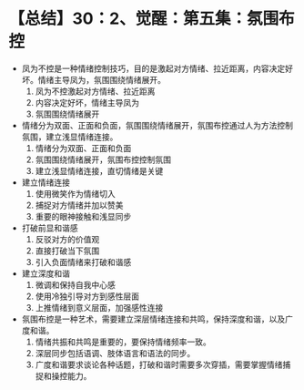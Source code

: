 # 【总结】30：2、觉醒：第五集：氛围布控

-   凤为不控是一种情绪控制技巧，目的是激起对方情绪、拉近距离，内容决定好坏。情绪主导凤为，氛围围绕情绪展开。
    1.  凤为不控激起对方情绪、拉近距离
    2.  内容决定好坏，情绪主导凤为
    3.  氛围围绕情绪展开
-   情绪分为双面、正面和负面，氛围围绕情绪展开，氛围布控通过人为方法控制氛围，建立浅显情绪连接。
    1.  情绪分为双面、正面和负面
    2.  氛围围绕情绪展开，氛围布控控制氛围
    3.  建立浅显情绪连接，直切情绪是关键
-   建立情绪连接
    1.  使用微笑作为情绪切入
    2.  捕捉对方情绪并加以赞美
    3.  重要的眼神接触和浅显同步
-   打破前显和谐感
    1.  反驳对方的价值观
    2.  直接打破当下氛围
    3.  引入负面情绪来打破和谐感
-   建立深度和谐
    1.  微调和保持自我中心感
    2.  使用冷独引导对方到感性层面
    3.  上推情绪到意义层面，加强感性连接
-   氛围布控是一种艺术，需要建立深层情绪连接和共鸣，保持深度和谐，以及广度和谐。 
    1.  情绪共振和共鸣是重要的，要保持情绪频率一致。
    2.  深层同步包括语调、肢体语言和语法的同步。
    3.  广度和谐要求谈论各种话题，打破和谐时需要多次穿插，需要掌握情绪捕捉和操控能力。
